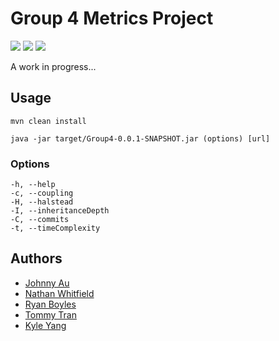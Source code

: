 # Group 4 Metrics Project
![](https://img.shields.io/github/contributors/CSC131Fall2018/Group4.svg)
![](https://img.shields.io/github/last-commit/CSC131Fall2018/Group4.svg)
![](https://img.shields.io/github/downloads/CSC131Fall2018/Group4/total.svg)

A work in progress...

## Usage
`mvn clean install`

`java -jar target/Group4-0.0.1-SNAPSHOT.jar (options) [url]`

### Options

    -h, --help
    -c, --coupling
    -H, --halstead
    -I, --inheritanceDepth
    -C, --commits
    -t, --timeComplexity


## Authors
- [Johnny Au](https://github.com/johnny-au)
- [Nathan Whitfield](https://github.com/natewhitfield)
- [Ryan Boyles](https://github.com/RyanBoyles14)
- [Tommy Tran](https://github.com/hangrytommy)
- [Kyle Yang](https://github.com/kyleYzn)
